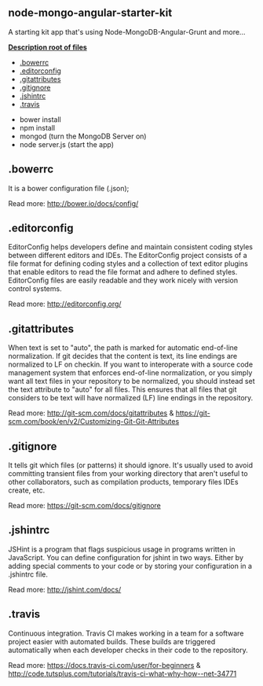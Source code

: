 ## node-mongo-angular-starter-kit
A starting kit app that's using Node-MongoDB-Angular-Grunt and more...

**[Description root of files](#headers)**
* [.bowerrc](#bowerrc)
* [.editorconfig](#editorconfig)
* [.gitattributes](#gitattributes)
* [.gitignore](#gitignore)
* [.jshintrc](#jshintrc)
* [.travis](#travis)
- bower install
- npm install
- mongod (turn the MongoDB Server on)
- node server.js (start the app)



<a name="bowerrc"/>



## .bowerrc
It is a bower configuration file (.json); 

Read more: http://bower.io/docs/config/

## .editorconfig
EditorConfig helps developers define and maintain consistent coding styles between different editors and IDEs. The EditorConfig project consists of a file format for defining coding styles and a collection of text editor plugins that enable editors to read the file format and adhere to defined styles. EditorConfig files are easily readable and they work nicely with version control systems.

Read more: http://editorconfig.org/

## .gitattributes
When text is set to "auto", the path is marked for automatic end-of-line normalization. If git decides that the content is text, its line endings are normalized to LF on checkin.
If you want to interoperate with a source code management system that enforces end-of-line normalization, or you simply want all text files in your repository to be normalized, you should instead set the text attribute to "auto" for all files.
This ensures that all files that git considers to be text will have normalized (LF) line endings in the repository.

Read more: http://git-scm.com/docs/gitattributes & https://git-scm.com/book/en/v2/Customizing-Git-Git-Attributes

## .gitignore
It tells git which files (or patterns) it should ignore. It's usually used to avoid committing transient files from your working directory that aren't useful to other collaborators, such as compilation products, temporary files IDEs create, etc.

Read more: https://git-scm.com/docs/gitignore

## .jshintrc
JSHint is a program that flags suspicious usage in programs written in JavaScript.
You can define configuration for jshint in two ways. Either by adding special comments to your code or by storing your configuration in a .jshintrc file. 

Read more: http://jshint.com/docs/

## .travis
Continuous integration.
Travis CI makes working in a team for a software project easier with automated builds. These builds are triggered automatically when each developer checks in their code to the repository.

Read more: https://docs.travis-ci.com/user/for-beginners & http://code.tutsplus.com/tutorials/travis-ci-what-why-how--net-34771
